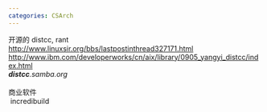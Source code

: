 ```yaml
---
categories: CSArch
---
```

开源的 distcc, rant<br />http://www.linuxsir.org/bbs/lastpostinthread327171.html<br />http://www.ibm.com/developerworks/cn/aix/library/0905_yangyi_distcc/index.html<br /><cite><strong>distcc</strong>.samba.org</cite><br /><br />商业软件 <br />&nbsp;incredibuild